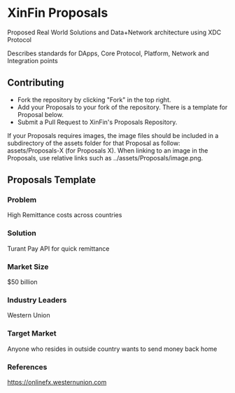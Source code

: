 # XinFin Proposals 
Proposed Real World Solutions and Data+Network architecture using XDC Protocol 

Describes standards for DApps, Core Protocol, Platform, Network and Integration points

## Contributing
- Fork the repository by clicking "Fork" in the top right.
- Add your Proposals to your fork of the repository. There is a template for Proposal below.
- Submit a Pull Request to XinFin's Proposals Repository.

If your Proposals requires images, the image files should be included in a subdirectory of the assets folder for that Proposal as follow: assets/Proposals-X (for Proposals X). When linking to an image in the Proposals, use relative links such as ../assets/Proposals/image.png.

## Proposals Template 

### Problem

High Remittance costs across countries

### Solution

Turant Pay API for quick remittance

### Market Size

$50 billion

### Industry Leaders

Western Union

### Target Market

Anyone who resides in outside country wants to send money back home

### References

https://onlinefx.westernunion.com
 
